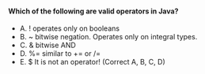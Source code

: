 #### Which of the following are valid operators in Java?


* A. !
    operates only on booleans
* B. ~
    bitwise negation. Operates only on integral types.
* C. &
    bitwise AND
* D. %=
    similar to += or /=
* E. $
    It is not an operator!
(Correct A, B, C, D)
